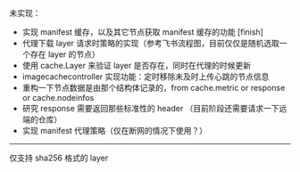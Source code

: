 未实现：

- 实现 manifest 缓存，以及其它节点获取 manifest 缓存的功能 [finish]
- 代理下载 layer 请求时策略的实现（参考飞书流程图，目前仅仅是随机选取一个存在 layer 的节点）
- 使用 cache.Layer 来验证 layer 是否存在，同时在代理的时候更新
- imagecachecontroller 实现功能：定时移除未及时上传心跳的节点信息
- 重构一下节点数据是由那个结构体记录的，from cache.metric or response or cache.nodeinfos
- 研究 response 需要返回那些标准性的 header （目前阶段还需要请求一下远端的仓库）
- 实现 manifest 代理策略（仅在断网的情况下使用？）

---

仅支持 sha256 格式的 layer
